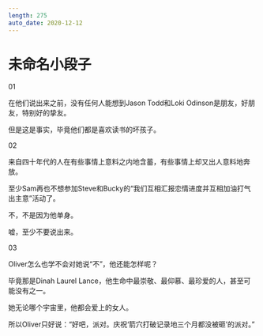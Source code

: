 ```yaml
---
length: 275
auto_date: 2020-12-12
---
```


# 未命名小段子

01

在他们说出来之前，没有任何人能想到Jason Todd和Loki Odinson是朋友，好朋友，特别好的挚友。

但是这是事实，毕竟他们都是喜欢读书的坏孩子。

02

来自四十年代的人在有些事情上意料之内地含蓄，有些事情上却又出人意料地奔放。

至少Sam再也不想参加Steve和Bucky的“我们互相汇报恋情进度并互相加油打气出主意”活动了。

不，不是因为他单身。

嘘，至少不要说出来。

03

Oliver怎么也学不会对她说“不”，他还能怎样呢？

毕竟那是Dinah Laurel Lance，他生命中最崇敬、最仰慕、最珍爱的人，甚至可能没有之一。

她无论哪个宇宙里，他都会爱上的女人。

所以Oliver只好说：“好吧，派对。庆祝‘箭穴打破记录地三个月都没被砸’的派对。”


